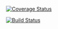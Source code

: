 [![Coverage Status](https://coveralls.io/repos/github/richardc2117/c4cs-f18-rpn/badge.svg?branch=master)](https://coveralls.io/github/richardc2117/c4cs-f18-rpn?branch=master)


[![Build Status](https://travis-ci.org/richardc2117/c4cs-f18-rpn.svg?branch=master)](https://travis-ci.org/richardc2117/c4cs-f18-rpn)